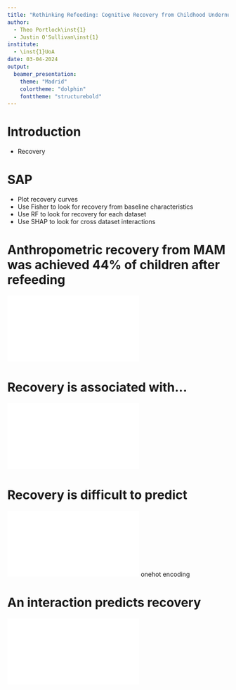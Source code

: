 ```yaml
---
title: "Rethinking Refeeding: Cognitive Recovery from Childhood Undernutrition"
author:
  - Theo Portlock\inst{1}
  - Justin O'Sullivan\inst{1}
institute:
  - \inst{1}UoA
date: 03-04-2024
output:
  beamer_presentation:
    theme: "Madrid"
    colortheme: "dolphin"
    fonttheme: "structurebold"
---
```


# Introduction
* Recovery

# SAP
* Plot recovery curves
* Use Fisher to look for recovery from baseline characteristics
* Use RF to look for recovery for each dataset
* Use SHAP to look for cross dataset interactions

# Anthropometric recovery from MAM was achieved 44% of children after refeeding
![](../../figures/timerecovery.pdf)

# Recovery is associated with...
![](../../figures/fisher.pdf)

# Recovery is difficult to predict
![](figures/examplebrowser.pdf)
onehot encoding

# An interaction predicts recovery
![](figures/examplebrowser.pdf)
